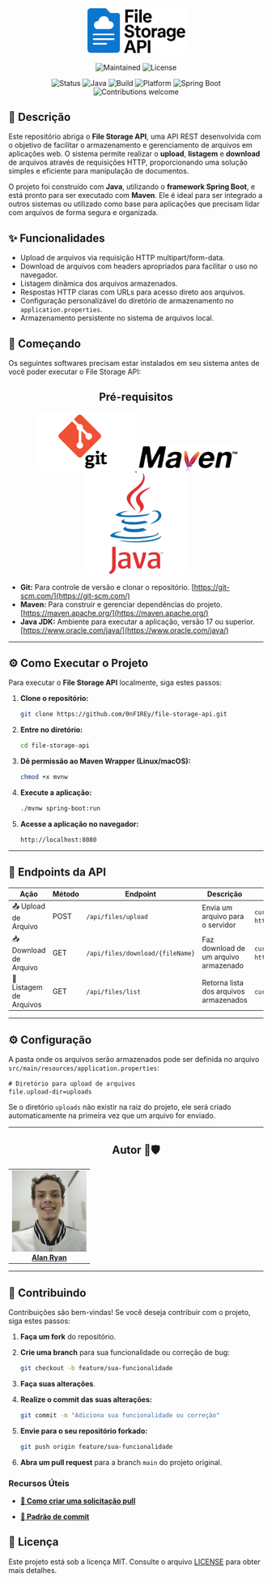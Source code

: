 <p align="center">
  <a href="https://github.com/0nF1REy/file-storage-api" target="_blank">
    <img src="./readme_assets/file-storage-api-logo.png" width="200" alt="File Storage API Logo" />
  </a>
</p>

<div align="center">

  ![Maintained](https://img.shields.io/maintenance/yes/2025?style=for-the-badge)
  ![License](https://img.shields.io/badge/license-MIT-blue?style=for-the-badge)

  ![Status](https://img.shields.io/badge/status-Conclu%C3%ADdo-brightgreen)
  ![Java](https://img.shields.io/badge/Java-21%2B-blue.svg)
  ![Build](https://img.shields.io/badge/build-Maven-red.svg)
  ![Platform](https://img.shields.io/badge/platform-API--REST-lightgrey.svg)
  ![Spring Boot](https://img.shields.io/badge/framework-Spring%20Boot-6db33f.svg)
  ![Contributions welcome](https://img.shields.io/badge/contributions-welcome-brightgreen.svg?style=flat)

</div>

## 📖 Descrição

Este repositório abriga o **File Storage API**, uma API REST desenvolvida com o objetivo de facilitar o armazenamento e gerenciamento de arquivos em aplicações web. O sistema permite realizar o **upload**, **listagem** e **download** de arquivos através de requisições HTTP, proporcionando uma solução simples e eficiente para manipulação de documentos.

O projeto foi construído com **Java**, utilizando o **framework Spring Boot**, e está pronto para ser executado com **Maven**. Ele é ideal para ser integrado a outros sistemas ou utilizado como base para aplicações que precisam lidar com arquivos de forma segura e organizada.

## ✨ Funcionalidades

- Upload de arquivos via requisição HTTP multipart/form-data.
- Download de arquivos com headers apropriados para facilitar o uso no navegador.
- Listagem dinâmica dos arquivos armazenados.
- Respostas HTTP claras com URLs para acesso direto aos arquivos.
- Configuração personalizável do diretório de armazenamento no `application.properties`.
- Armazenamento persistente no sistema de arquivos local.

## 🚀 Começando

Os seguintes softwares precisam estar instalados em seu sistema antes de você poder executar o File Storage API:

<div align="center">

## Pré-requisitos

<a href="https://git-scm.com/" target="_blank">
  <img src="./readme_assets/git-logo.png" width="200" alt="Git Logo" />
</a>
<a href="https://maven.apache.org/" target="_blank">
  <img src="./readme_assets/apache-maven-logo.png" width="200" alt="Apache Maven Logo" />
</a>
<a href="https://www.oracle.com/java/" target="_blank">
  <img src="./readme_assets/java-jdk-logo.png" width="200" alt="Java JDK Logo" />
</a>

</div>

*   **Git:** Para controle de versão e clonar o repositório. [https://git-scm.com/](https://git-scm.com/)
*   **Maven:** Para construir e gerenciar dependências do projeto. [https://maven.apache.org/](https://maven.apache.org/)
*   **Java JDK:** Ambiente para executar a aplicação, versão 17 ou superior. [https://www.oracle.com/java/](https://www.oracle.com/java/)

---

## ⚙️ Como Executar o Projeto

Para executar o **File Storage API** localmente, siga estes passos:

1.  **Clone o repositório:**

    ```bash
    git clone https://github.com/0nF1REy/file-storage-api.git
    ```

2.  **Entre no diretório:**

    ```bash
    cd file-storage-api
    ```

3.  **Dê permissão ao Maven Wrapper (Linux/macOS):**

    ```bash
    chmod +x mvnw
    ```

4.  **Execute a aplicação:**

    ```bash
    ./mvnw spring-boot:run
    ```

5. **Acesse a aplicação no navegador:**

    ```
    http://localhost:8080
    ```

---

## 🧪 Endpoints da API

| Ação                  | Método | Endpoint                   | Descrição                             | Exemplo de uso com `curl`                                                  |
|-----------------------|--------|----------------------------|-------------------------------------|---------------------------------------------------------------------------|
| 📤 Upload de Arquivo   | POST   | `/api/files/upload`         | Envia um arquivo para o servidor    | `curl -X POST -F "file=@files_to_upload/siijwrplts391.gif" http://localhost:8080/api/files/upload` |
| 📥 Download de Arquivo | GET    | `/api/files/download/{fileName}` | Faz download de um arquivo armazenado | `curl --output /home/alan/Downloads/siijwrplts391.gif http://localhost:8080/api/files/download/siijwrplts391.gif` |
| 📃 Listagem de Arquivos| GET    | `/api/files/list`            | Retorna lista dos arquivos armazenados | `curl http://localhost:8080/api/files/list`                               |

---

## ⚙️ Configuração

A pasta onde os arquivos serão armazenados pode ser definida no arquivo `src/main/resources/application.properties`:

```properties
# Diretório para upload de arquivos
file.upload-dir=uploads
```
Se o diretório `uploads` não existir na raiz do projeto, ele será criado automaticamente na primeira vez que um arquivo for enviado.

---

<div align="center">

## Autor 🧑🛡️ 
  <table>
  <tr>
    <td align="center">
      <a href="https://github.com/0nF1REy" target="_blank">
        <img src="./readme_assets/alan-ryan.jpg" height="160px;" alt="Foto de Alan Ryan"/><br>
          <b>Alan Ryan</b>  
      </a>
    </td>
  </tr>
</table>
</div>

---

## 🤝 Contribuindo

Contribuições são bem-vindas! Se você deseja contribuir com o projeto, siga estes passos:

1.  **Faça um fork** do repositório.

2.  **Crie uma branch** para sua funcionalidade ou correção de bug:

    ```bash
    git checkout -b feature/sua-funcionalidade
    ```

3.  **Faça suas alterações**.

4.  **Realize o commit das suas alterações:**

    ```bash
    git commit -m "Adiciona sua funcionalidade ou correção"
    ```

5.  **Envie para o seu repositório forkado:**

    ```bash
    git push origin feature/sua-funcionalidade
    ```

6.  **Abra um pull request** para a branch `main` do projeto original.

### Recursos Úteis

- **<a href="https://www.atlassian.com/br/git/tutorials/making-a-pull-request" target="_blank">📝 Como criar uma solicitação pull</a>**

- **<a href="https://gist.github.com/joshbuchea/6f47e86d2510bce28f8e7f42ae84c716" target="_blank">💾 Padrão de commit</a>**

## 📜 Licença

Este projeto está sob a licença MIT. Consulte o arquivo [LICENSE](LICENSE) para obter mais detalhes.